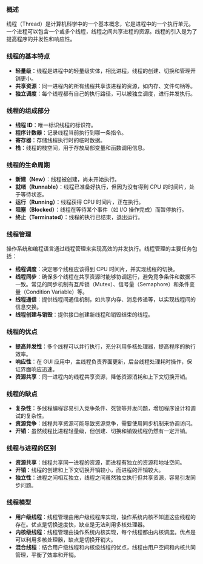 ### 概述

线程（Thread）是计算机科学中的一个基本概念，它是进程中的一个执行单元。一个进程可以包含一个或多个线程，线程之间共享进程的资源。线程的引入是为了提高程序的并发性和响应性。

### 线程的基本特点

- **轻量级**：线程是进程中的轻量级实体，相比进程，线程的创建、切换和管理开销更小。
- **共享资源**：同一进程内的所有线程共享该进程的资源，如内存、文件句柄等。
- **独立调度**：每个线程都有自己的执行路径，可以被独立调度，进行并发执行。

### 线程的组成部分

- **线程 ID**：唯一标识线程的标识符。
- **程序计数器**：记录线程当前执行到哪一条指令。
- **寄存器**：存储线程执行时的临时数据。
- **栈**：线程的栈空间，用于存放局部变量和函数调用信息。

### 线程的生命周期

- **新建（New）**：线程被创建，尚未开始执行。
- **就绪（Runnable）**：线程已准备好执行，但因为没有得到 CPU 的时间片，处于等待状态。
- **运行（Running）**：线程获得 CPU 时间片，正在执行。
- **阻塞（Blocked）**：线程在等待某个事件（如 I/O 操作完成）而暂停执行。
- **终止（Terminated）**：线程的执行已结束，退出运行。

### 线程管理

操作系统和编程语言通过线程管理来实现高效的并发执行。线程管理的主要任务包括：

- **线程调度**：决定哪个线程应该得到 CPU 时间片，并实现线程的切换。
- **线程同步**：确保多个线程在共享资源时能够协调运行，避免竞争条件和数据不一致。常见的同步机制有互斥锁（Mutex）、信号量（Semaphore）和条件变量（Condition Variable）等。
- **线程通信**：提供线程间通信机制，如共享内存、消息传递等，以实现线程间的信息交换。
- **线程创建与销毁**：提供接口创建新线程和销毁结束的线程。

### 线程的优点

- **提高并发性**：多个线程可以并行执行，充分利用多核处理器，提高程序的执行效率。
- **响应性**：在 GUI 应用中，主线程负责界面更新，后台线程处理耗时操作，保证界面响应迅速。
- **资源共享**：同一进程内的线程共享资源，降低资源消耗和上下文切换开销。

### 线程的缺点

- **复杂性**：多线程编程容易引入竞争条件、死锁等并发问题，增加程序设计和调试的复杂性。
- **资源竞争**：线程共享资源可能导致资源竞争，需要使用同步机制来协调访问。
- **开销**：虽然线程比进程轻量级，但创建、切换和销毁线程仍然有一定开销。

### 线程与进程的区别

- **资源共享**：线程共享同一进程的资源，而进程有独立的资源和地址空间。
- **开销**：线程的创建和上下文切换开销较小，而进程的开销较大。
- **独立性**：进程之间相互独立，线程之间虽然独立执行但共享资源，容易引发同步问题。

### 线程模型

- **用户级线程**：线程管理由用户级线程库实现，操作系统内核不知道这些线程的存在。优点是切换速度快，缺点是无法利用多核处理器。
- **内核级线程**：线程管理由操作系统内核实现，每个线程都由内核调度。优点是可以利用多核处理器，缺点是切换开销大。
- **混合线程**：结合用户级线程和内核级线程的优点，线程由用户空间和内核共同管理，平衡了效率和开销。
